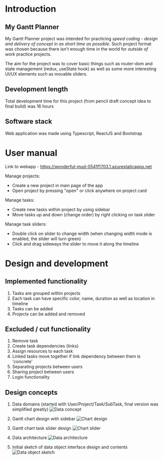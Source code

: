 # Introduction

## My Gantt Planner

My Gantt Planner project was intended for practicing *speed coding - design and delivery of concept in as short time as possible*. Such project format was chosen because there isn't enough time in the world for *outside of work* practice projects.

The aim for the project was to cover basic things such as router-dom and state management (redux, useState hook) as well as some more interesting UI/UX elements such as movable sliders.

## Development length

Total development time for this project (from pencil draft concept idea to final build) was 16 hours

## Software stack

Web application was made using Typescript, ReactJS and Bootstrap

# User manual

Link to webapp - https://wonderful-mud-0541f1703.1.azurestaticapps.net

Manage projects:
- Create a new project in main page of the app
- Open project by pressing "open" or click anywhere on project card

Manage tasks:
- Create new tasks within project by using sidebar
- Move tasks up and down (change order) by right clicking on task slider

Manage task sliders:
- Double click on slider to change width (when changing width mode is enabled, the slider will turn green)
- Click and drag sideways the slider to move it along the timeline

# Design and development

## Implemented functionality

1. Tasks are grouped within projects
2. Each task can have specific color, name, duration as well as location in timeline
3. Tasks can be added
4. Projects can be added and removed

## Excluded / cut functionality

1. Remove task
2. Create task dependencies (links)
3. Assign resources to each task
4. Linked tasks move together if link dependency between them is 'concrete'
5. Separating projects between users
6. Sharing project between users
7. Login functionality

## Design concepts

1. Data domains (started with User/Project/Task/SubTask, final version was simplified greatly)
![Data concept](https://github.com/RnsX/My-Gantt-Planner/blob/master/Screenshot%202022-01-30%20at%2018.41.20.png)

2. Gantt chart design with sidebar
![Chart design](https://github.com/RnsX/My-Gantt-Planner/blob/master/Screenshot%202022-01-30%20at%2018.41.37.png)

3. Gantt chart task slider design
![Chart slider](https://github.com/RnsX/My-Gantt-Planner/blob/master/Screenshot%202022-01-30%20at%2018.41.42.png)

3. Data architecture
![Data architecture](https://github.com/RnsX/My-Gantt-Planner/blob/master/Screenshot%202022-01-30%20at%2018.41.47.png)

4. Initial sketch of data object interface design and contents
![Data object sketch](https://github.com/RnsX/My-Gantt-Planner/blob/master/Screenshot%202022-01-30%20at%2018.42.09.png)



